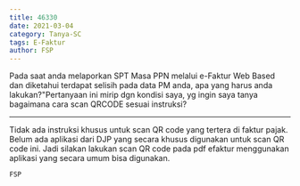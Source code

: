 ```yaml
---
title: 46330
date: 2021-03-04
category: Tanya-SC
tags: E-Faktur
author: FSP
---
```


Pada saat anda melaporkan SPT Masa PPN melalui e-Faktur Web Based dan diketahui terdapat selisih pada data PM anda, apa yang harus anda lakukan?"Pertanyaan ini mirip dgn kondisi saya, yg ingin saya tanya bagaimana cara scan QRCODE sesuai instruksi?

---

Tidak ada instruksi khusus untuk scan QR code yang tertera di faktur pajak. Belum ada aplikasi dari DJP yang secara khusus digunakan untuk scan QR code ini. Jadi silakan lakukan scan QR code pada pdf efaktur menggunakan aplikasi yang secara umum bisa digunakan.

`FSP`
